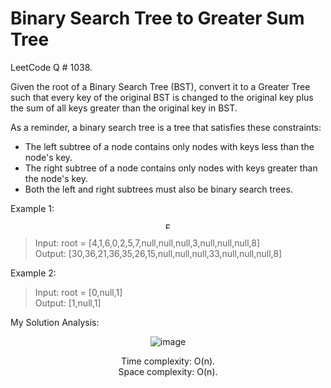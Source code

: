 # Binary Search Tree to Greater Sum Tree 

LeetCode Q # 1038.

Given the root of a Binary Search Tree (BST), convert it to a Greater Tree such that every key of the original BST is changed to the original key plus the sum of all keys greater than the original key in BST.

As a reminder, a binary search tree is a tree that satisfies these constraints:

- The left subtree of a node contains only nodes with keys less than the node's key.</br>
- The right subtree of a node contains only nodes with keys greater than the node's key.</br>
- Both the left and right subtrees must also be binary search trees.</br>

Example 1:

<div align = "center">

  <img src= "![image](https://github.com/xo-azeem/Binary-Search-Tree-to-Greater-Sum-Tree-LeetCode/assets/171427226/a109ea33-2702-4291-9542-ad6fba6cdfca)" alt="Example 1" width="10" height="10">
</div>

> Input: root = [4,1,6,0,2,5,7,null,null,null,3,null,null,null,8]</br>
> Output: [30,36,21,36,35,26,15,null,null,null,33,null,null,null,8]

Example 2:

> Input: root = [0,null,1]</br>
> Output: [1,null,1]

My Solution Analysis:

<div align = "center" width="12" height="12">

  ![image](https://github.com/xo-azeem/Binary-Search-Tree-to-Greater-Sum-Tree-LeetCode/assets/171427226/80025d2c-5613-424e-abf3-0d64d4d96dd7)

  Time complexity: O(n).</br>Space complexity: O(n).
</div>
